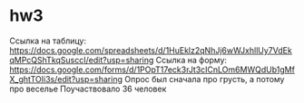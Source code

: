 # hw3
Ссылка на таблицу: https://docs.google.com/spreadsheets/d/1HuEklz2qNhJj6wWJxhllUy7VdEkqMPcQShTkqSusccI/edit?usp=sharing 
Ссылка на форму: https://docs.google.com/forms/d/1POpT17eck3rJt3cICnLOm6MWQdUb1gMfX_ghtTOIi3s/edit?usp=sharing 
Опрос был сначала про грусть, а потому про веселье
Поучаствовало 36 человек
